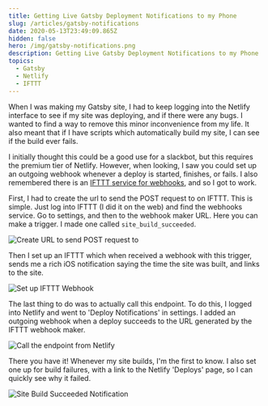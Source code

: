 ```yaml
---
title: Getting Live Gatsby Deployment Notifications to my Phone
slug: /articles/gatsby-notifications
date: 2020-05-13T23:49:09.865Z
hidden: false
hero: /img/gatsby-notifications.png
description: Getting Live Gatsby Deployment Notifications to my Phone
topics:
  - Gatsby
  - Netlify
  - IFTTT
---
```


When I was making my Gatsby site, I had to keep logging into the Netlify interface to see if my site was deploying, and if there were any bugs. I wanted to find a way to remove this minor inconvenience from my life. It also meant that if I have scripts which automatically build my site, I can see if the build ever fails.

I initially thought this could be a good use for a slackbot, but this requires the premium tier of Netlify. However, when looking, I saw you could set up an outgoing webhook whenever a deploy is started, finishes, or fails. I also remembered there is an [IFTTT service for webhooks](https://ifttt.com/maker_webhooks), and so I got to work.

First, I had to create the url to send the POST request to on IFTTT. This is simple. Just log into IFTTT (I did it on the web) and find the webhooks service. Go to settings, and then to the webhook maker URL. Here you can make a trigger. I made one called `site_build_succeeded`.

![Create URL to send POST request to](/img/gatsby-notifications-1.png "Create URL to send POST request to")

Then I set up an IFTTT which when received a webhook with this trigger, sends me a rich iOS notification saying the time the site was built, and links to the site.

![Set up IFTTT Webhook](/img/gatsby-notifications-2.png "Set up IFTTT Webhook")

The last thing to do was to actually call this endpoint. To do this, I logged into Netlify and went to 'Deploy Notifications' in settings. I added an outgoing webhook when a deploy succeeds to the URL generated by the IFTTT webhook maker.

![Call the endpoint from Netlify](/img/gatsby-notifications-3.png "Call the endpoint from Netlify")

There you have it! Whenever my site builds, I'm the first to know. I also set one up for build failures, with a link to the Netlify 'Deploys' page, so I can quickly see why it failed.

![Site Build Succeeded Notification](/img/gatsby-notifications-4.png "Site Build Succeeded Notification")
